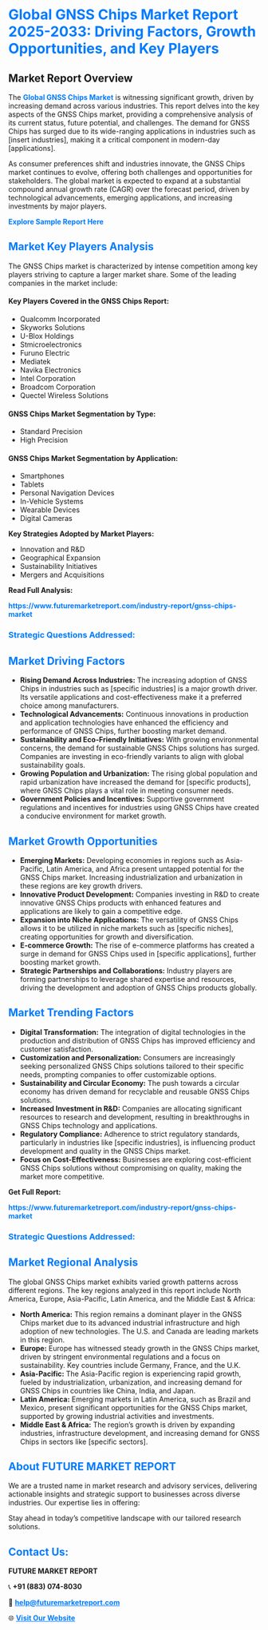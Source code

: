 <h1 style="color: #007BFF;">Global GNSS Chips Market Report 2025-2033: Driving Factors, Growth Opportunities, and Key Players</h1>

<section id="overview">
<h2>Market Report Overview</h2>
<p>The <a href="https://www.futuremarketreport.com/industry-report/gnss-chips-market" style="color: #007BFF; text-decoration: none;"><strong>Global GNSS Chips Market</strong></a> is witnessing significant growth, driven by increasing demand across various industries. This report delves into the key aspects of the GNSS Chips market, providing a comprehensive analysis of its current status, future potential, and challenges. The demand for GNSS Chips has surged due to its wide-ranging applications in industries such as [insert industries], making it a critical component in modern-day [applications].</p>
<p>As consumer preferences shift and industries innovate, the GNSS Chips market continues to evolve, offering both challenges and opportunities for stakeholders. The global market is expected to expand at a substantial compound annual growth rate (CAGR) over the forecast period, driven by technological advancements, emerging applications, and increasing investments by major players.</p>
</section>

<section id="overview">
<p><a href="https://www.futuremarketreport.com/request-sample/reportId=82367" style="color: #007BFF; text-decoration: none;"><strong>Explore Sample Report Here</strong></a></p>
</section>

<section id="key-players">
<h2 style="color: #007BFF;">Market Key Players Analysis</h2>
<p>The GNSS Chips market is characterized by intense competition among key players striving to capture a larger market share. Some of the leading companies in the market include:</p>
<h4>Key Players Covered in the GNSS Chips Report:</h4>
<ul><li>Qualcomm Incorporated</li><li>Skyworks Solutions</li><li>U-Blox Holdings</li><li>Stmicroelectronics</li><li>Furuno Electric</li><li>Mediatek</li><li>Navika Electronics</li><li>Intel Corporation</li><li>Broadcom Corporation</li><li>Quectel Wireless Solutions</li></ul>
<h4>GNSS Chips Market Segmentation by Type:</h4>
<ul><li>Standard Precision</li><li>High Precision</li></ul>

<h4>GNSS Chips Market Segmentation by Application:</h4>
<ul><li>Smartphones</li><li>Tablets</li><li>Personal Navigation Devices</li><li>In-Vehicle Systems</li><li>Wearable Devices</li><li>Digital Cameras</li></ul>
<p><strong>Key Strategies Adopted by Market Players:</strong></p>
<ul>
<li>Innovation and R&D</li>
<li>Geographical Expansion</li>
<li>Sustainability Initiatives</li>
<li>Mergers and Acquisitions</li>
</ul>
</section>

<section>
<p><strong>Read Full Analysis: </strong></p><a href="https://www.futuremarketreport.com/industry-report/gnss-chips-market" style="color: #007BFF; text-decoration: none;"><strong>https://www.futuremarketreport.com/industry-report/gnss-chips-market</strong></a>
<h3 style="color: #007BFF;">Strategic Questions Addressed:</h3>
</section>

<section id="driving-factors">
<h2 style="color: #007BFF;">Market Driving Factors</h2>
<ul>
<li><strong>Rising Demand Across Industries:</strong> The increasing adoption of GNSS Chips in industries such as [specific industries] is a major growth driver. Its versatile applications and cost-effectiveness make it a preferred choice among manufacturers.</li>
<li><strong>Technological Advancements:</strong> Continuous innovations in production and application technologies have enhanced the efficiency and performance of GNSS Chips, further boosting market demand.</li>
<li><strong>Sustainability and Eco-Friendly Initiatives:</strong> With growing environmental concerns, the demand for sustainable GNSS Chips solutions has surged. Companies are investing in eco-friendly variants to align with global sustainability goals.</li>
<li><strong>Growing Population and Urbanization:</strong> The rising global population and rapid urbanization have increased the demand for [specific products], where GNSS Chips plays a vital role in meeting consumer needs.</li>
<li><strong>Government Policies and Incentives:</strong> Supportive government regulations and incentives for industries using GNSS Chips have created a conducive environment for market growth.</li>
</ul>
</section>

<section id="growth-opportunities">
<h2 style="color: #007BFF;">Market Growth Opportunities</h2>
<ul>
<li><strong>Emerging Markets:</strong> Developing economies in regions such as Asia-Pacific, Latin America, and Africa present untapped potential for the GNSS Chips market. Increasing industrialization and urbanization in these regions are key growth drivers.</li>
<li><strong>Innovative Product Development:</strong> Companies investing in R&D to create innovative GNSS Chips products with enhanced features and applications are likely to gain a competitive edge.</li>
<li><strong>Expansion into Niche Applications:</strong> The versatility of GNSS Chips allows it to be utilized in niche markets such as [specific niches], creating opportunities for growth and diversification.</li>
<li><strong>E-commerce Growth:</strong> The rise of e-commerce platforms has created a surge in demand for GNSS Chips used in [specific applications], further boosting market growth.</li>
<li><strong>Strategic Partnerships and Collaborations:</strong> Industry players are forming partnerships to leverage shared expertise and resources, driving the development and adoption of GNSS Chips products globally.</li>
</ul>
</section>

<section id="trending-factors">
<h2 style="color: #007BFF;">Market Trending Factors</h2>
<ul>
<li><strong>Digital Transformation:</strong> The integration of digital technologies in the production and distribution of GNSS Chips has improved efficiency and customer satisfaction.</li>
<li><strong>Customization and Personalization:</strong> Consumers are increasingly seeking personalized GNSS Chips solutions tailored to their specific needs, prompting companies to offer customizable options.</li>
<li><strong>Sustainability and Circular Economy:</strong> The push towards a circular economy has driven demand for recyclable and reusable GNSS Chips solutions.</li>
<li><strong>Increased Investment in R&D:</strong> Companies are allocating significant resources to research and development, resulting in breakthroughs in GNSS Chips technology and applications.</li>
<li><strong>Regulatory Compliance:</strong> Adherence to strict regulatory standards, particularly in industries like [specific industries], is influencing product development and quality in the GNSS Chips market.</li>
<li><strong>Focus on Cost-Effectiveness:</strong> Businesses are exploring cost-efficient GNSS Chips solutions without compromising on quality, making the market more competitive.</li>
</ul>
</section>

<section>
<p><strong>Get Full Report: </strong></p><a href="https://www.futuremarketreport.com/industry-report/gnss-chips-market" style="color: #007BFF; text-decoration: none;"><strong>https://www.futuremarketreport.com/industry-report/gnss-chips-market</strong></a>
<h3 style="color: #007BFF;">Strategic Questions Addressed:</h3>
</section>


<section id="regional-analysis">
<h2 style="color: #007BFF;">Market Regional Analysis</h2>
<p>The global GNSS Chips market exhibits varied growth patterns across different regions. The key regions analyzed in this report include North America, Europe, Asia-Pacific, Latin America, and the Middle East & Africa:</p>
<ul>
<li><strong>North America:</strong> This region remains a dominant player in the GNSS Chips market due to its advanced industrial infrastructure and high adoption of new technologies. The U.S. and Canada are leading markets in this region.</li>
<li><strong>Europe:</strong> Europe has witnessed steady growth in the GNSS Chips market, driven by stringent environmental regulations and a focus on sustainability. Key countries include Germany, France, and the U.K.</li>
<li><strong>Asia-Pacific:</strong> The Asia-Pacific region is experiencing rapid growth, fueled by industrialization, urbanization, and increasing demand for GNSS Chips in countries like China, India, and Japan.</li>
<li><strong>Latin America:</strong> Emerging markets in Latin America, such as Brazil and Mexico, present significant opportunities for the GNSS Chips market, supported by growing industrial activities and investments.</li>
<li><strong>Middle East & Africa:</strong> The region’s growth is driven by expanding industries, infrastructure development, and increasing demand for GNSS Chips in sectors like [specific sectors].</li>
</ul>
</section>

<footer>
<h2 style="color: #007BFF;">About FUTURE MARKET REPORT</h2>
<p>We are a trusted name in market research and advisory services, delivering actionable insights and strategic support to businesses across diverse industries. Our expertise lies in offering:</p>

<p>Stay ahead in today’s competitive landscape with our tailored research solutions.</p>

<h2 style="color: #007BFF;">Contact Us:</h2>
<p><strong>FUTURE MARKET REPORT</strong></p>
<p>📞 <strong>+91 (883) 074-8030</strong></p>
<p>📧 <strong><a href="mailto:help@futuremarketreport.com" style="color: #007BFF;">help@futuremarketreport.com</a></strong></p>
<p>🌐 <strong><a href="https://www.futuremarketreport.com/" style="color: #007BFF;">Visit Our Website</a></strong></p>
</footer>